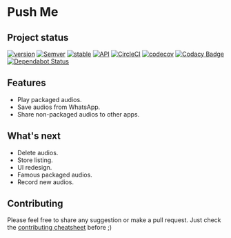 # Push Me

## Project status
[![version](https://img.shields.io/badge/version-1.1.0-brightgreen.svg)]()
[![Semver](https://img.shields.io/badge/SemVer-v2.0.0-green.svg)](http://semver.org/spec/v2.0.0.html)
[![stable](https://img.shields.io/badge/stability-experimental-green.svg)](https://nodejs.org/api/documentation.html#documentation_stability_index)
[![API](https://img.shields.io/badge/API-19%2B-brightgreen.svg?style=flat)](https://android-arsenal.com/api?level=19)
[![CircleCI](https://circleci.com/gh/barriosnahuel/push-me.svg?style=svg)](https://circleci.com/gh/barriosnahuel/push-me)
[![codecov](https://codecov.io/gh/barriosnahuel/push-me/branch/develop/graph/badge.svg)](https://codecov.io/gh/barriosnahuel/push-me)
[![Codacy Badge](https://api.codacy.com/project/badge/Grade/50c7ef07a05e47419c084c64dd460c9a)](https://www.codacy.com/app/barrios.nahuel/push-me?utm_source=github.com&amp;utm_medium=referral&amp;utm_content=barriosnahuel/push-me&amp;utm_campaign=Badge_Grade)
[![Dependabot Status](https://api.dependabot.com/badges/status?host=github&repo=barriosnahuel/push-me)](https://dependabot.com)

## Features
- Play packaged audios.
- Save audios from WhatsApp.
- Share non-packaged audios to other apps.

## What's next
- Delete audios.
- Store listing.
- UI redesign.
- Famous packaged audios.
- Record new audios.

## Contributing
Please feel free to share any suggestion or make a pull request. Just check the [contributing cheatsheet](CONTRIBUTING.md) before ;)
